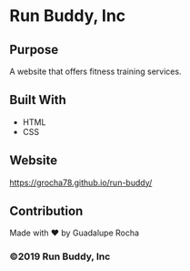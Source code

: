 # Run Buddy, Inc

## Purpose
A website that offers fitness training services.

## Built With
* HTML
* CSS

## Website
https://grocha78.github.io/run-buddy/

## Contribution
Made with ❤️ by Guadalupe Rocha

### ©️2019 Run Buddy, Inc



